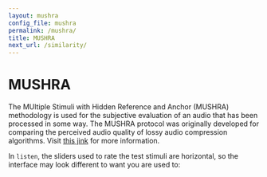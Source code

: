 ```yaml
---
layout: mushra
config_file: mushra
permalink: /mushra/
title: MUSHRA
next_url: /similarity/
---
```


# MUSHRA

The MUltiple Stimuli with Hidden Reference and Anchor (MUSHRA) methodology is
used for the subjective evaluation of an audio that has been processed in some
way. The MUSHRA protocol was originally developed for comparing the perceived
audio quality of lossy audio compression algorithms. Visit [this
jink](https://en.wikipedia.org/wiki/MUSHRA) for more information.

In `listen`, the sliders used to rate the test stimuli are horizontal, so the
interface may look different to want you are used to:
